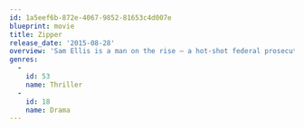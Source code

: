 ```yaml
---
id: 1a5eef6b-872e-4067-9852-81653c4d007e
blueprint: movie
title: Zipper
release_date: '2015-08-28'
overview: 'Sam Ellis is a man on the rise — a hot-shot federal prosecutor on the cusp of a bright political future. But what was meant to be a one-time experience with an escort turns into a growing addiction — a new demon threatening to destroy his life, family, and career.'
genres:
  -
    id: 53
    name: Thriller
  -
    id: 18
    name: Drama
---
```

